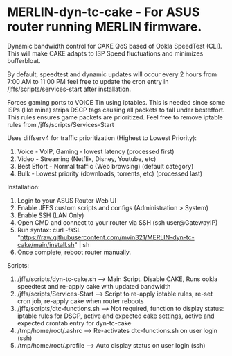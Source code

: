 # MERLIN-dyn-tc-cake - For ASUS router running MERLIN firmware. 

Dynamic bandwidth control for CAKE QoS based of Ookla SpeedTest (CLI). This will make CAKE adapts to ISP Speed fluctuations and minimizes bufferbloat. 

By default, speedtest and dynamic updates will occur every 2 hours from 7:00 AM to 11:00 PM feel free to update the cron entry in /jffs/scripts/services-start after installation.

Forces gaming ports to VOICE Tin using iptables. This is needed since some ISPs (like mine) strips DSCP tags causing all packets to fall under besteffort. This rules ensures game packets are prioritized. Feel free to remove iptable rules from /jffs/scripts/Services-Start

Uses diffserv4 for traffic prioritization (Highest to Lowest Priority):
1.  Voice - VoIP, Gaming - lowest latency (processed first)
2.  Video - Streaming (Netflix, Disney, Youtube, etc)
3.  Best Effort - Normal traffic (Web browsing) (default category)
4.  Bulk - Lowest priority (downloads, torrents, etc) (processed last)

Installation:
1.  Login to your ASUS Router Web UI
2.  Enable JFFS custom scripts and configs (Administration > System)
3.  Enable SSH (LAN Only)
4.  Open CMD and connect to your router via SSH (ssh user@GatewayIP)
5.  Run syntax:
    curl -fsSL "https://raw.githubusercontent.com/mvin321/MERLIN-dyn-tc-cake/main/install.sh" | sh
6.  Once complete, reboot router manually.
    
Scripts:
1.  /jffs/scripts/dyn-tc-cake.sh     -->   Main Script. Disable CAKE, Runs ookla speedtest and re-apply cake with updated bandwidth
2.  /jffs/scripts/Services-Start     -->   Script to re-apply iptable rules, re-set cron job, re-apply cake when router reboots 
3.  /jffs/scripts/dtc-functions.sh   -->   Not required, function to display status: iptable rules for DSCP, active and expected cake settings, active and expected crontab entry for dyn-tc-cake
4.  /tmp/home/root/.ashrc            -->   Re-activates dtc-functions.sh on user login (ssh)
5.  /tmp/home/root/.profile          -->   Auto display status on user login (ssh)
